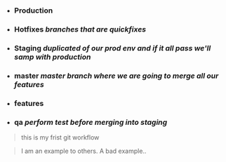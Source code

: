 
- ### Production 
- ### Hotfixes  *branches that are quickfixes*
- ### Staging  *duplicated of our prod env and if it all pass we'll samp with production*
- ### master *master branch where we are going to merge all our features*
- ### features 
- ### qa *perform test before merging into staging*


> this is my frist git workflow

>I am an example to others. A bad example..